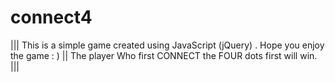 # connect4
||| This is a simple game created using JavaScript (jQuery) . Hope you enjoy the game : )  || The player Who first CONNECT the FOUR dots first will win.  |||
